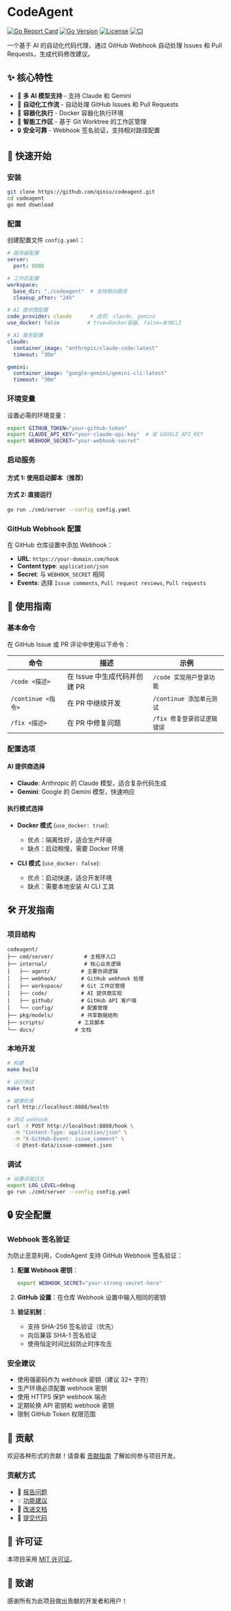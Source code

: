 # CodeAgent

[![Go Report Card](https://goreportcard.com/badge/github.com/qiniu/codeagent)](https://goreportcard.com/report/github.com/qiniu/codeagent)
[![Go Version](https://img.shields.io/github/go-mod/go-version/qiniu/codeagent)](https://go.dev/)
[![License](https://img.shields.io/badge/License-MIT-blue.svg)](LICENSE)
[![CI](https://github.com/qiniu/codeagent/workflows/CI/badge.svg)](https://github.com/qiniu/codeagent/actions)

一个基于 AI 的自动化代码代理，通过 GitHub Webhook 自动处理 Issues 和 Pull Requests，生成代码修改建议。

## ✨ 核心特性

- 🤖 **多 AI 模型支持** - 支持 Claude 和 Gemini
- 🔄 **自动化工作流** - 自动处理 GitHub Issues 和 Pull Requests
- 🐳 **容器化执行** - Docker 容器化执行环境
- 📁 **智能工作区** - 基于 Git Worktree 的工作区管理
- 🔒 **安全可靠** - Webhook 签名验证，支持相对路径配置

## 🚀 快速开始

### 安装

```bash
git clone https://github.com/qiniu/codeagent.git
cd codeagent
go mod download
```

### 配置

创建配置文件 `config.yaml`：

```yaml
# 服务器配置
server:
  port: 8888

# 工作区配置
workspace:
  base_dir: "./codeagent"  # 支持相对路径
  cleanup_after: "24h"

# AI 提供商配置
code_provider: claude      # 选项: claude, gemini
use_docker: false         # true=Docker容器, false=本地CLI

# AI 服务配置
claude:
  container_image: "anthropic/claude-code:latest"
  timeout: "30m"

gemini:
  container_image: "google-gemini/gemini-cli:latest" 
  timeout: "30m"

```

### 环境变量

设置必需的环境变量：

```bash
export GITHUB_TOKEN="your-github-token"
export CLAUDE_API_KEY="your-claude-api-key"  # 或 GOOGLE_API_KEY
export WEBHOOK_SECRET="your-webhook-secret"
```

### 启动服务

#### 方式 1: 使用启动脚本（推荐）


#### 方式 2: 直接运行

```bash
go run ./cmd/server --config config.yaml
```

### GitHub Webhook 配置

在 GitHub 仓库设置中添加 Webhook：

- **URL**: `https://your-domain.com/hook`
- **Content type**: `application/json`
- **Secret**: 与 `WEBHOOK_SECRET` 相同
- **Events**: 选择 `Issue comments`, `Pull request reviews`, `Pull requests`

## 📖 使用指南

### 基本命令

在 GitHub Issue 或 PR 评论中使用以下命令：

| 命令 | 描述 | 示例 |
|------|------|------|
| `/code <描述>` | 在 Issue 中生成代码并创建 PR | `/code 实现用户登录功能` |
| `/continue <指令>` | 在 PR 中继续开发 | `/continue 添加单元测试` |
| `/fix <描述>` | 在 PR 中修复问题 | `/fix 修复登录验证逻辑错误` |

### 配置选项

#### AI 提供商选择

- **Claude**: Anthropic 的 Claude 模型，适合复杂代码生成
- **Gemini**: Google 的 Gemini 模型，快速响应

#### 执行模式选择

- **Docker 模式** (`use_docker: true`): 
  - 优点：隔离性好，适合生产环境
  - 缺点：启动稍慢，需要 Docker 环境

- **CLI 模式** (`use_docker: false`):
  - 优点：启动快速，适合开发环境
  - 缺点：需要本地安装 AI CLI 工具

## 🛠️ 开发指南

### 项目结构

```
codeagent/
├── cmd/server/          # 主程序入口
├── internal/            # 核心业务逻辑
│   ├── agent/          # 主要协调逻辑
│   ├── webhook/        # GitHub webhook 处理
│   ├── workspace/      # Git 工作区管理
│   ├── code/           # AI 提供商实现
│   ├── github/         # GitHub API 客户端
│   └── config/         # 配置管理
├── pkg/models/         # 共享数据结构
├── scripts/           # 工具脚本
└── docs/             # 文档
```

### 本地开发

```bash
# 构建
make build

# 运行测试
make test

# 健康检查
curl http://localhost:8888/health

# 测试 webhook
curl -X POST http://localhost:8888/hook \
  -H "Content-Type: application/json" \
  -H "X-GitHub-Event: issue_comment" \
  -d @test-data/issue-comment.json
```

### 调试

```bash
# 设置详细日志
export LOG_LEVEL=debug
go run ./cmd/server --config config.yaml
```

## 🔒 安全配置

### Webhook 签名验证

为防止恶意利用，CodeAgent 支持 GitHub Webhook 签名验证：

1. **配置 Webhook 密钥**：
   ```bash
   export WEBHOOK_SECRET="your-strong-secret-here"
   ```

2. **GitHub 设置**：在仓库 Webhook 设置中输入相同的密钥

3. **验证机制**：
   - 支持 SHA-256 签名验证（优先）
   - 向后兼容 SHA-1 签名验证
   - 使用恒定时间比较防止时序攻击

### 安全建议

- 使用强密码作为 webhook 密钥（建议 32+ 字符）
- 生产环境必须配置 webhook 密钥
- 使用 HTTPS 保护 webhook 端点
- 定期轮换 API 密钥和 webhook 密钥
- 限制 GitHub Token 权限范围

## 🤝 贡献

欢迎各种形式的贡献！请查看 [贡献指南](CONTRIBUTING.md) 了解如何参与项目开发。

### 贡献方式

- 🐛 [报告问题](https://github.com/qiniu/codeagent/issues/new?template=bug_report.md)
- 💡 [功能建议](https://github.com/qiniu/codeagent/issues/new?template=feature_request.md)
- 📝 [改进文档](https://github.com/qiniu/codeagent/issues/new?template=documentation.md)
- 🔧 [提交代码](CONTRIBUTING.md#code-contributions)

## 📄 许可证

本项目采用 [MIT 许可证](LICENSE)。

## 🙏 致谢

感谢所有为此项目做出贡献的开发者和用户！